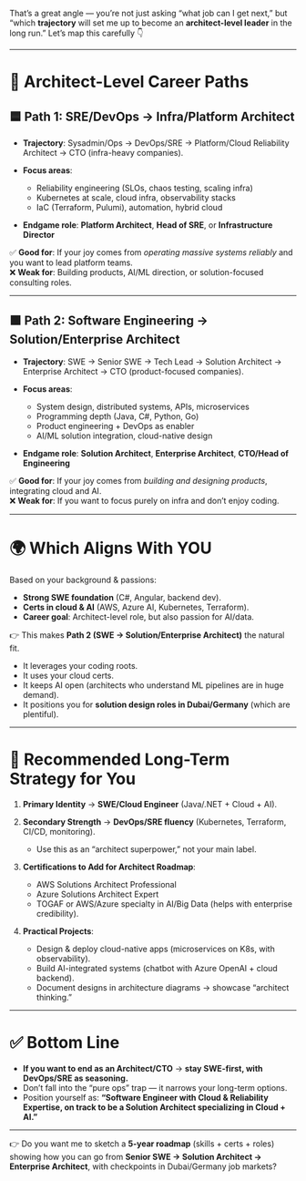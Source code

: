 That’s a great angle — you’re not just asking “what job can I get next,” but “which **trajectory** will set me up to become an **architect-level leader** in the long run.” Let’s map this carefully 👇

---

# 🎯 Architect-Level Career Paths

## 🟦 Path 1: **SRE/DevOps → Infra/Platform Architect**

* **Trajectory**:
  Sysadmin/Ops → DevOps/SRE → Platform/Cloud Reliability Architect → CTO (infra-heavy companies).
* **Focus areas**:

  * Reliability engineering (SLOs, chaos testing, scaling infra)
  * Kubernetes at scale, cloud infra, observability stacks
  * IaC (Terraform, Pulumi), automation, hybrid cloud
* **Endgame role**: **Platform Architect**, **Head of SRE**, or **Infrastructure Director**

✅ **Good for**: If your joy comes from *operating massive systems reliably* and you want to lead platform teams.  
❌ **Weak for**: Building products, AI/ML direction, or solution-focused consulting roles.

---

## 🟩 Path 2: **Software Engineering → Solution/Enterprise Architect**

* **Trajectory**:
  SWE → Senior SWE → Tech Lead → Solution Architect → Enterprise Architect → CTO (product-focused companies).
* **Focus areas**:

  * System design, distributed systems, APIs, microservices
  * Programming depth (Java, C#, Python, Go)
  * Product engineering + DevOps as enabler
  * AI/ML solution integration, cloud-native design
* **Endgame role**: **Solution Architect**, **Enterprise Architect**, **CTO/Head of Engineering**

✅ **Good for**: If your joy comes from *building and designing products*, integrating cloud and AI.  
❌ **Weak for**: If you want to focus purely on infra and don’t enjoy coding.

---

# 🌍 Which Aligns With YOU

Based on your background & passions:

* **Strong SWE foundation** (C#, Angular, backend dev).
* **Certs in cloud & AI** (AWS, Azure AI, Kubernetes, Terraform).
* **Career goal**: Architect-level role, but also passion for AI/data.

👉 This makes **Path 2 (SWE → Solution/Enterprise Architect)** the natural fit.

* It leverages your coding roots.
* It uses your cloud certs.
* It keeps AI open (architects who understand ML pipelines are in huge demand).
* It positions you for **solution design roles in Dubai/Germany** (which are plentiful).

---

# 📌 Recommended Long-Term Strategy for You

1. **Primary Identity** → **SWE/Cloud Engineer** (Java/.NET + Cloud + AI).
2. **Secondary Strength** → **DevOps/SRE fluency** (Kubernetes, Terraform, CI/CD, monitoring).

   * Use this as an “architect superpower,” not your main label.
3. **Certifications to Add for Architect Roadmap**:

   * AWS Solutions Architect Professional
   * Azure Solutions Architect Expert
   * TOGAF or AWS/Azure specialty in AI/Big Data (helps with enterprise credibility).
4. **Practical Projects**:

   * Design & deploy cloud-native apps (microservices on K8s, with observability).
   * Build AI-integrated systems (chatbot with Azure OpenAI + cloud backend).
   * Document designs in architecture diagrams → showcase “architect thinking.”

---

# ✅ Bottom Line

* **If you want to end as an Architect/CTO** → **stay SWE-first, with DevOps/SRE as seasoning.**
* Don’t fall into the “pure ops” trap — it narrows your long-term options.
* Position yourself as:
  **“Software Engineer with Cloud & Reliability Expertise, on track to be a Solution Architect specializing in Cloud + AI.”**

---

👉 Do you want me to sketch a **5-year roadmap** (skills + certs + roles) showing how you can go from **Senior SWE → Solution Architect → Enterprise Architect**, with checkpoints in Dubai/Germany job markets?

